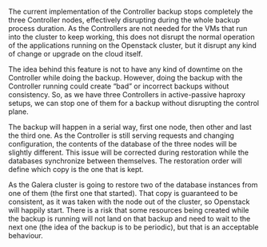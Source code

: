 The current implementation of the Controller backup stops completely the three Controller nodes, effectively disrupting during the whole backup process duration. As the Controllers are not needed for the VMs that run into the cluster to keep working, this does not disrupt the normal operation of the applications running on the Openstack cluster, but it disrupt any kind of change or upgrade on the cloud itself.

The idea behind this feature is not to have any kind of downtime on the Controller while doing the backup. However, doing the backup with the Controller running could create “bad” or incorrect backups without consistency. So, as we have three Controllers in active-passive haproxy setups, we can stop one of them for a backup without disrupting the control plane.

The backup will happen in a serial way, first one node, then other and last the third one. As the Controller is still serving requests and changing configuration, the contents of the database of the three nodes will be slightly different. This issue will be corrected during restoration while the databases synchronize between themselves. The restoration order will define which copy is the one that is kept.

As the Galera cluster is going to restore two of the database instances from one of them (the first one that started). That copy is guaranteed to be consistent, as it was taken with the node out of the cluster, so Openstack will happily start. There is a risk that some resources being created while the backup is running will not land on that backup and need to wait to the next one (the idea of the backup is to be periodic), but that is an acceptable behaviour.
